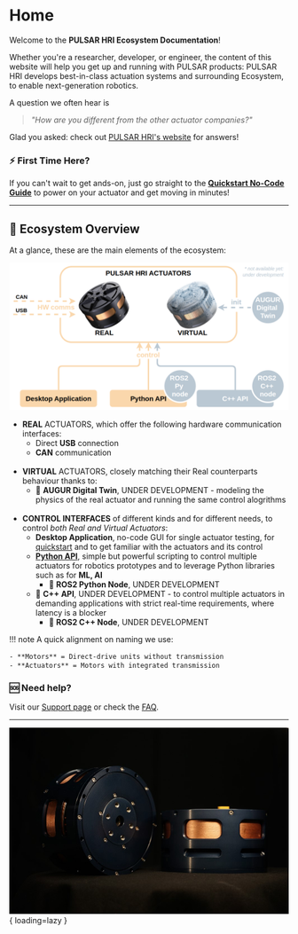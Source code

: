# Home

Welcome to the **PULSAR HRI Ecosystem Documentation**!

Whether you're a researcher, developer, or engineer, the content of this website will help you get up and running with PULSAR products: 
PULSAR HRI develops best-in-class actuation systems and surrounding Ecosystem, to enable next-generation robotics.

A question we often hear is 
>*"How are you different from the other actuator companies?"*

Glad you asked: check out [PULSAR HRI's website](https://pulsarhri.com/technology/) for answers!

### ⚡ First Time Here?

If you can't wait to get ands-on, just go straight to the [**Quickstart No-Code Guide**](quickstart.md) to power on your actuator and get moving in minutes!

---
## 🧭 Ecosystem Overview

At a glance, these are the main elements of the ecosystem:

![High-level ecosystem diagram](assets/images/high_level_diagram_ecosystem.png)

- **REAL** ACTUATORS, which offer the following hardware communication interfaces: 
    - Direct **USB** connection
    - **CAN** communication 
<br><br>
- **VIRTUAL** ACTUATORS, closely matching their Real counterparts behaviour thanks to:
    - 🚧 **AUGUR Digital Twin**, UNDER DEVELOPMENT - modeling the physics of the real actuator and running the same control alogrithms
<br><br>
- **CONTROL INTERFACES** of different kinds and for different needs, to control *both Real and Virtual Actuators*:
    - **Desktop Application**, no-code GUI for single actuator testing, for [quickstart](quickstart.md) and to get familiar with the actuators and its control
    - [**Python API**](python_api/install_python_api.md), simple but powerful scripting to control multiple actuators for robotics prototypes and to leverage Python libraries such as for **ML, AI**
        - 🚧 **ROS2 Python Node**, UNDER DEVELOPMENT
    - 🚧 **C++ API**, UNDER DEVELOPMENT - to control multiple actuators in demanding applications with strict real-time requirements, where latency is a blocker
        - 🚧 **ROS2 C++ Node**, UNDER DEVELOPMENT

!!! note
    A quick alignment on naming we use:
    
    - **Motors** = Direct-drive units without transmission  
    - **Actuators** = Motors with integrated transmission

### 🆘 Need help? 
Visit our [Support page](support.md) or check the [FAQ](faq.md).

---
![Pulsar](assets/images/P98_01.jpg){ loading=lazy }

